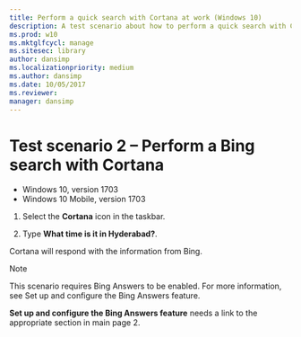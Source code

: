 ```yaml
---
title: Perform a quick search with Cortana at work (Windows 10)
description: A test scenario about how to perform a quick search with Cortana at work.
ms.prod: w10
ms.mktglfcycl: manage
ms.sitesec: library
author: dansimp
ms.localizationpriority: medium
ms.author: dansimp
ms.date: 10/05/2017
ms.reviewer: 
manager: dansimp
---
```


# Test scenario 2 – Perform a Bing search with Cortana

-   Windows 10, version 1703
-   Windows 10 Mobile, version 1703

1. Select the  **Cortana**  icon in the taskbar.

2. Type **What time is it in Hyderabad?**.

Cortana will respond with the information from Bing.

>[!NOTE]
>This scenario requires Bing Answers to be enabled. For more information, see Set up and configure the Bing Answers feature.

**Set up and configure the Bing Answers feature** needs a link to the appropriate section in main page 2.